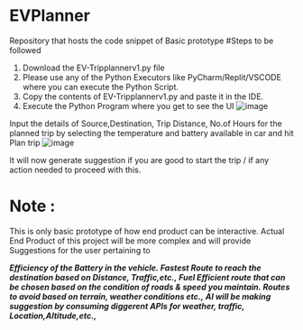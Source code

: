 # EVPlanner
Repository that hosts the code snippet of Basic prototype
#Steps to be followed
1. Download the EV-Tripplannerv1.py file
2. Please use any of the Python Executors like PyCharm/Replit/VSCODE where you can execute the Python Script.
3. Copy the contents of EV-Tripplannerv1.py and paste it in the IDE.
4. Execute the Python Program where you get to see the UI
![image](https://github.com/user-attachments/assets/cee038b3-0172-4553-b8af-4d5b9b7d6e1d)

Input the details of Source,Destination, Trip Distance, No.of Hours for the planned trip by selecting the temperature and battery available in car and hit Plan trip
![image](https://github.com/user-attachments/assets/afbe8e14-b95f-42c6-9eca-c2a9ebe352c3)

It will now generate suggestion if you are good to start the trip / if any action needed to proceed with this.

# Note : 
This is only basic prototype of how end product can be interactive. Actual End Product of this project will be more complex and will provide Suggestions for the user 
pertaining to 

***Efficiency of the Battery in the vehicle.*
*Fastest Route to reach the destination based on Distance, Traffic,etc.,*
*Fuel Efficient route that can be chosen based on the condition of roads & speed you maintain.*
*Routes to avoid based on terrain, weather conditions etc.,*
*AI will be making suggestion by consuming diggerent APIs for weather, traffic, Location,Altitude,etc.,***



